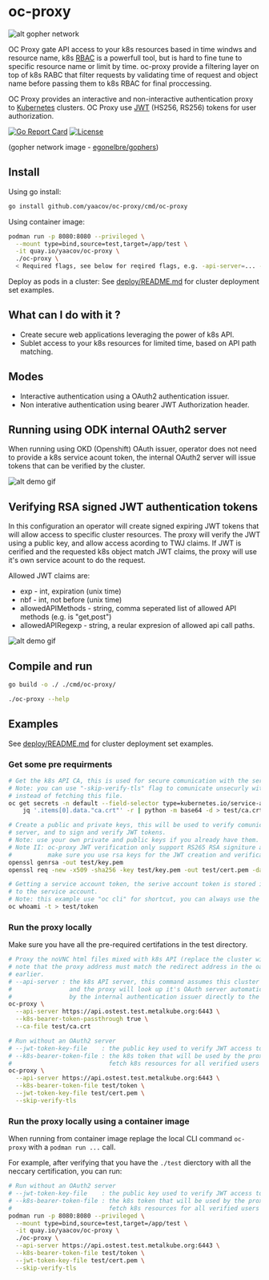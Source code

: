 # oc-proxy

![alt gopher network](https://raw.githubusercontent.com/yaacov/oc-proxy/main/web/public/network-side.png)

OC Proxy gate API access to your k8s resources based in time windws and resource name,
k8s [RBAC](https://kubernetes.io/docs/reference/access-authn-authz/rbac/) is a powerfull tool, but is hard to fine tune
to specific resource name or limit by time. oc-proxy provide a filtering layer on top of k8s RABC that filter requests by validating time of request
and object name before passing them to k8s RBAC for final proccessing.

OC Proxy provides an interactive and non-interactive authentication proxy to [Kubernetes](https://kubernetes.io/) clusters.
OC Proxy use [JWT](https://jwt.io/) (HS256, RS256) tokens for user authorization.

[![Go Report Card](https://goreportcard.com/badge/github.com/yaacov/oc-proxy)](https://goreportcard.com/report/github.com/yaacov/oc-proxy)
[![License](https://img.shields.io/badge/License-Apache%202.0-blue.svg)](https://opensource.org/licenses/Apache-2.0)

(gopher network image - [egonelbre/gophers](https://github.com/egonelbre/gophers))

## Install

Using go install:

``` bash
go install github.com/yaacov/oc-proxy/cmd/oc-proxy
```

Using container image:

``` bash
podman run -p 8080:8080 --privileged \
  --mount type=bind,source=test,target=/app/test \
  -it quay.io/yaacov/oc-proxy \
  ./oc-proxy \
  < Required flags, see below for reqired flags, e.g. -api-server=... -ca-file=...  >
```

Deploy as pods in a cluster:
See [deploy/README.md](/deploy) for cluster deployment set examples.

## What can I do with it ?

- Create secure web applications leveraging the power of k8s API.
- Sublet access to your k8s resources for limited time, based on API path matching.

## Modes

- Interactive authentication using a OAuth2 authentication issuer.
- Non interative authentication using bearer JWT Authorization header.

## Running using ODK internal OAuth2 server

When running using OKD (Openshift) OAuth issuer, operator does not need to provide a k8s service acount token,
the internal OAuth2 server will issue tokens that can be verified by the cluster.

![alt demo gif](https://raw.githubusercontent.com/yaacov/oc-proxy/main/web/public/using_okd_oauth.gif)

## Verifying RSA signed JWT authentication tokens

In this configuration an operator will create signed expiring JWT tokens that will
allow access to specific cluster resources. The proxy will verify the JWT using a
public key, and allow access acording to TWJ claims. If JWT is cerified and the requested
k8s object match JWT claims, the proxy will use it's own service acount to do the request.

Allowed JWT claims are:

- exp - int, expiration (unix time)
- nbf - int, not before (unix time)
- allowedAPIMethods - string, comma seperated list of allowed API methods (e.g. is "get,post")
- allowedAPIRegexp - string, a reular expresion of allowed api call paths.

![alt demo gif](https://raw.githubusercontent.com/yaacov/oc-proxy/main/web/public/custom_tokens.gif)

## Compile and run

``` bash
go build -o ./ ./cmd/oc-proxy/

./oc-proxy --help
```

## Examples

See [deploy/README.md](/deploy) for cluster deployment set examples.

### Get some pre requirments

```bash
# Get the k8s API CA, this is used for secure comunication with the server.
# Note: you can use "-skip-verify-tls" flag to comunicate unsecurly with server
# instead of fetching this file.
oc get secrets -n default --field-selector type=kubernetes.io/service-account-token -o json | \
    jq '.items[0].data."ca.crt"' -r | python -m base64 -d > test/ca.crt

# Create a public and private keys, this will be used to verify comunication with the oc-proxy
# server, and to sign and verify JWT tokens.
# Note: use your own private and public keys if you already have them.
# Note II: oc-proxy JWT verification only support RS265 RSA signiture algorithm
#          make sure you use rsa keys for the JWT creation and verification.
openssl genrsa -out test/key.pem
openssl req -new -x509 -sha256 -key test/key.pem -out test/cert.pem -days 3650

# Getting a service account token, the serive account token is stored in a secret matched
# to the service account.
# Note: this example use "oc cli" for shortcut, you can always use the secret to get the token.
oc whoami -t > test/token
```

### Run the proxy locally

Make sure you have all the pre-required certifations in the test directory.

``` bash
# Proxy the noVNC html files mixed with k8s API (replace the cluster with one you own)
# note that the proxy address must match the redirect address in the oauthclient CR we created
# earlier.
# --api-server : the k8s API server, this command assumes this cluster is an OKD (Openshift) cluster
#                and the proxy will look up it's OAuth server automatically and pass tokens provided
#                by the internal authentication issuer directly to the cluster.
oc-proxy \
  --api-server https://api.ostest.test.metalkube.org:6443 \
  --k8s-bearer-token-passthrough true \
  --ca-file test/ca.crt

# Run without an OAuth2 server
# --jwt-token-key-file    : the public key used to verify JWT access tokens
# --k8s-bearer-token-file : the k8s token that will be used by the proxy to 
#                           fetch k8s resources for all verified users
oc-proxy \
  --api-server https://api.ostest.test.metalkube.org:6443 \
  --k8s-bearer-token-file test/token \
  --jwt-token-key-file test/cert.pem \
  --skip-verify-tls
```

### Run the proxy locally using a container image

When running from container image replage the local CLI command `oc-proxy` with a `podman run ...` call.

For example, after verifying that you have the `./test` dierctory with all the neccary certification,
you can run:

``` bash
# Run without an OAuth2 server
# --jwt-token-key-file    : the public key used to verify JWT access tokens
# --k8s-bearer-token-file : the k8s token that will be used by the proxy to 
#                           fetch k8s resources for all verified users
podman run -p 8080:8080 --privileged \
  --mount type=bind,source=test,target=/app/test \
  -it quay.io/yaacov/oc-proxy \
  ./oc-proxy \
  --api-server https://api.ostest.test.metalkube.org:6443 \
  --k8s-bearer-token-file test/token \
  --jwt-token-key-file test/cert.pem \
  --skip-verify-tls
```
